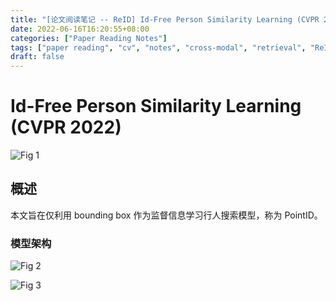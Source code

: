 ```yaml
---
title: "[论文阅读笔记 -- ReID] Id-Free Person Similarity Learning (CVPR 2022)"
date: 2022-06-16T16:20:55+08:00
categories: ["Paper Reading Notes"]
tags: ["paper reading", "cv", "notes", "cross-modal", "retrieval", "ReID"]
draft: false
---
```


# Id-Free Person Similarity Learning (CVPR 2022)

![Fig 1](/images/2022/PRN241/1.png)

## 概述

本文旨在仅利用 bounding box 作为监督信息学习行人搜索模型，称为 PointID。  

### 模型架构

![Fig 2](/images/2022/PRN241/2.png)

![Fig 3](/images/2022/PRN241/3.png)
